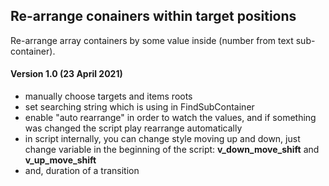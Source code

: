 ## Re-arrange conainers within target positions

Re-arrange array containers by some value inside (number from text sub-container).

#### Version 1.0 (23 April 2021)
* manually choose targets and items roots
* set searching string which is using in FindSubContainer
* enable "auto rearrange" in order to watch the values, and if something was changed the script play rearrange automatically
* in script internally, you can change style moving up and down, just change variable in the beginning of the script: __v_down_move_shift__ and __v_up_move_shift__
* and, duration of a transition
